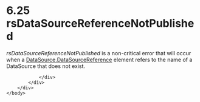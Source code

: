 <html dir="LTR" xmlns:mshelp="http://msdn.microsoft.com/mshelp" xmlns:ddue="http://ddue.schemas.microsoft.com/authoring/2003/5" xmlns:xlink="http://www.w3.org/1999/xlink" xmlns:tool="http://www.microsoft.com/tooltip">
    <head>
        <meta http-equiv="Content-Type" content="text/html; CHARSET=utf-8"></meta>
        <meta name="save" content="history"></meta>
        <title>6.25 rsDataSourceReferenceNotPublished</title>
        <xml>
            <mshelp:toctitle title="6.25 rsDataSourceReferenceNotPublished"></mshelp:toctitle>
            <mshelp:rltitle title="[MS-RDL]: rsDataSourceReferenceNotPublished"></mshelp:rltitle>
            <mshelp:keyword index="A" term="60345048-b4f1-447a-9cb4-e312f9d9d53e"></mshelp:keyword>
            <mshelp:attr name="DCSext.ContentType" value="open specification"></mshelp:attr>
            <mshelp:attr name="AssetID" value="60345048-b4f1-447a-9cb4-e312f9d9d53e"></mshelp:attr>
            <mshelp:attr name="TopicType" value="kbRef"></mshelp:attr>
            <mshelp:attr name="DCSext.Title" value="[MS-RDL]: rsDataSourceReferenceNotPublished" />
        </xml>
    </head>
    <body>
        <div id="header">
            <h1 class="heading">6.25 rsDataSourceReferenceNotPublished</h1>
        </div>
        <div id="mainSection">
            <div id="mainBody">
                <div id="allHistory" class="saveHistory"></div>
                <div id="sectionSection0" class="section" name="collapseableSection">
                    

<p><i>rsDataSourceReferenceNotPublished</i> is a non-critical
error that will occur when a <a href="d8f6528a-e950-44ab-9d7f-1536bd5c2497.htm">DataSource.DataSourceReference</a>
element refers to the name of a DataSource that does not exist.</p>


                </div>
            </div>
        </div>
    </body>
</html>